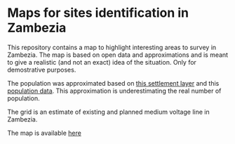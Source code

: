# Maps for sites identification in Zambezia

This repository contains a map to highlight interesting areas to survey in Zambezia. The map is based on open data and approximations and is meant to give a realistic (and not an exact) idea of the situation. Only for demostrative purposes.

The population was approximated based on [this settlement layer](https://grid3.org/resources/data) and this [population data](https://data.humdata.org/dataset/highresolutionpopulationdensitymaps). This approximation is underestimating the real number of population.

The grid is an estimate of existing and planned medium voltage line in Zambezia.

The map is available [here](https://clippan.github.io/zambezia_survey_sites/)
